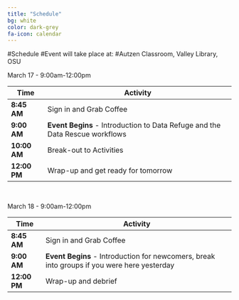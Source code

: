```yaml
---
title: "Schedule"
bg: white
color: dark-grey
fa-icon: calendar
---
```


#Schedule
#Event will take place at:
#Autzen Classroom, Valley Library, OSU

March 17 - 9:00am-12:00pm

| **Time**     | **Activity**             |
|--------------|--------------------------|
|  **8:45 AM** |  Sign in and Grab Coffee  |
|  **9:00 AM** |   **Event Begins** - Introduction to Data Refuge and the Data Rescue workflows       |
| **10:00 AM** |  Break-out to Activities              |
| **12:00 PM** |   Wrap-up and get ready for tomorrow               |


<br/>

March 18 - 9:00am-12:00pm

| **Time**     | **Activity**             |
|--------------|--------------------------|
|  **8:45 AM** |  Sign in and Grab Coffee  |
|  **9:00 AM** |  **Event Begins** - Introduction for newcomers, break into groups if you were here yesterday         |
| **12:00 PM** |  Wrap-up and debrief    |

